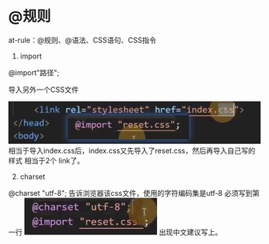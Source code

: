 # @规则

at-rule：@规则、@语法、CSS语句、CSS指令

1. import

@import"路径";

导入另外一个CSS文件

![](笔记/2020-04-12-20-05-33.png)
相当于导入index.css后，index.css又先导入了reset.css，然后再导入自己写的样式
相当于2个 link了。

2. charset

@charset "utf-8";
告诉浏览器该css文件，使用的字符编码集是utf-8
必须写到第一行
![](笔记/2020-04-12-20-09-23.png)
出现中文建议写上。


